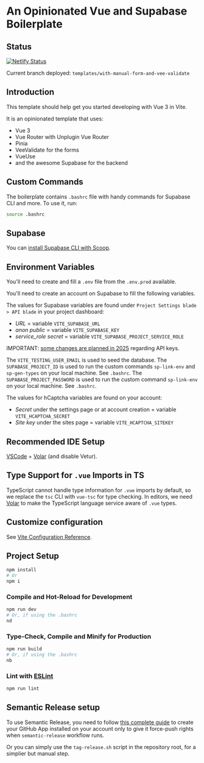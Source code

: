 # An Opinionated Vue and Supabase Boilerplate

## Status

[![Netlify Status](https://api.netlify.com/api/v1/badges/f4982a72-e155-4fb3-86b1-0881d3fb170c/deploy-status)](https://app.netlify.com/sites/vue-and-supabase-boilerplate-demo/deploys)

Current branch deployed: `templates/with-manual-form-and-vee-validate`

## Introduction

This template should help get you started developing with Vue 3 in Vite.

It is an opinionated template that uses:

- Vue 3
- Vue Router with Unplugin Vue Router
- Pinia
- VeeValidate for the forms
- VueUse
- and the awesome Supabase for the backend

## Custom Commands

The boilerplate contains `.bashrc` file with handy commands for Supabase CLI and more. To use it, run:

```sh
source .bashrc
```

## Supabase

You can [install Supabase CLI with Scoop](https://scoop.sh/#/apps?q=supabase).

## Environment Variables

You'll need to create and fill a `.env` file from the `.env.prod` available.

You'll need to create an account on Supabase to fill the following variables.

The values for Supabase variables are found under `Project Settings blade > API blade` in your project dashboard:

- _URL_ = variable `VITE_SUPABASE_URL`
- _anon public_ = variable `VITE_SUPABASE_KEY`
- _service_role secret_ = variable `VITE_SUPABASE_PROJECT_SERVICE_ROLE`

IMPORTANT: [some changes are planned in 2025](https://github.com/orgs/supabase/discussions/29260) regarding API keys.

The `VITE_TESTING_USER_EMAIL` is used to seed the database.
The `SUPABASE_PROJECT_ID` is used to run the custom commands `sp-link-env` and `sp-gen-types` on your local machine. See `.bashrc`.
The `SUPABASE_PROJECT_PASSWORD` is used to run the custom command `sp-link-env` on your local machine. See `.bashrc`.

The values for hCaptcha variables are found on your account:

- _Secret_ under the settings page or at account creation = variable `VITE_HCAPTCHA_SECRET`
- _Site key_ under the sites page = variable `VITE_HCAPTCHA_SITEKEY`

## Recommended IDE Setup

[VSCode](https://code.visualstudio.com/) + [Volar](https://marketplace.visualstudio.com/items?itemName=Vue.volar) (and disable Vetur).

## Type Support for `.vue` Imports in TS

TypeScript cannot handle type information for `.vue` imports by default, so we replace the `tsc` CLI with `vue-tsc` for type checking. In editors, we need [Volar](https://marketplace.visualstudio.com/items?itemName=Vue.volar) to make the TypeScript language service aware of `.vue` types.

## Customize configuration

See [Vite Configuration Reference](https://vite.dev/config/).

## Project Setup

```sh
npm install
# Or
npm i
```

### Compile and Hot-Reload for Development

```sh
npm run dev
# Or, if using the .bashrc
nd
```

### Type-Check, Compile and Minify for Production

```sh
npm run build
# Or, if using the .bashrc
nb
```

### Lint with [ESLint](https://eslint.org/)

```sh
npm run lint
```

## Semantic Release setup

To use Semantic Release, you need to follow [this complete guide](https://gonzalohirsch.com/blog/semantic-release-and-branch-protection-rules/) to create your GitHub App installed on your account only to give it force-push rights when `semantic-release` workflow runs.

Or you can simply use the `tag-release.sh` script in the repository root, for a simplier but manual step.

